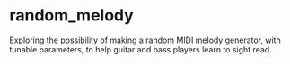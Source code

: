 # random_melody
Exploring the possibility of making a random MIDI melody generator, with tunable parameters, to help guitar and bass players learn to sight read.
